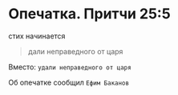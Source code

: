# Опечатка. Притчи 25:5

стих начинается
> дали неправедного от царя

Вместо: `удали неправедного от царя`

Об опечатке сообщил `Ефим Баканов`